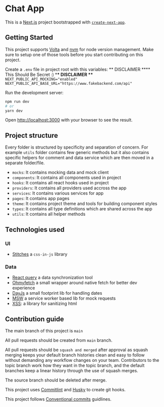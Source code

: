 # Chat App

This is a [Next.js](https://nextjs.org/) project bootstrapped with [`create-next-app`](https://github.com/vercel/next.js/tree/canary/packages/create-next-app).

## Getting Started

This project supports [Volta](https://volta.sh/) and [nvm](https://github.com/nvm-sh/nvm) for node version management.
Make sure to setup one of those tools before you start contributing on this project.

Create a `.env` file in project root with this variables: ** DISCLAIMER \*\***
This Should Be Secret :) \***\* DISCLAIMER \*\***
`NEXT_PUBLIC_API_MOCKING="enabled"`
`NEXT_PUBLIC_API_BASE_URL="https://www.fakebackend.com/api"`

Run the development server:

```bash
npm run dev
# or
yarn dev
```

Open [http://localhost:3000](http://localhost:3000) with your browser to see the result.

## Project structure

Every folder is structured by specificity and separation of concern. For example `utils` folder contains few generic methods but it also contains specific helpers for comment and data service which are then moved in a separate folder/file.

-   `mocks`: It contains mocking data and mock client
-   `components`: It contains all components used in project
-   `hooks`: It contains all react hooks used in project
-   `providers`: It contains all providers used accross the app
-   `services`: It contains various services for app
-   `pages`: It contains app pages
-   `theme`: It contains project theme and tools for building component styles
-   `types`: It contains all type definitions which are shared across the app
-   `utils`: It contains all helper methods

## Technologies used

### UI

-   [Stitches](https://stitches.dev/) a `css-in-js` library

### Data

-   [React query](https://react-query.tanstack.com/) a data synchronization tool
-   [Ohmyfetch](https://github.com/unjs/ohmyfetch) a small wrapper around native fetch for better dev experience
-   [DayJs](https://day.js.org/en/) a small footprint lib for handling dates
-   [MSW](https://mswjs.io/) a service worker based lib for mock requests
-   [XSS](https://github.com/leizongmin/js-xss): a library for sanitizing html

## Contribution guide

The main branch of this project is `main`

All pull requests should be created from `main` branch.

All pull requests should be `squash and merged` after approval as squash merging keeps your default branch histories clean and easy to follow without demanding any workflow changes on your team. Contributors to the topic branch work how they want in the topic branch, and the default branches keep a linear history through the use of squash merges.

The source branch should be deleted after merge.

This project uses [Commitlint](https://commitlint.js.org/#/) and [Husky](https://typicode.github.io/husky/#/) to create git hooks.

This project follows [Conventional commits](https://www.conventionalcommits.org/en/v1.0.0/) guidlines.
